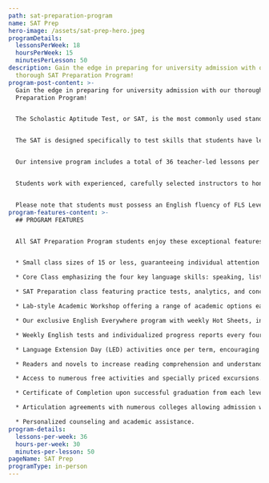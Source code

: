```yaml
---
path: sat-preparation-program
name: SAT Prep
hero-image: /assets/sat-prep-hero.jpeg
programDetails:
  lessonsPerWeek: 18
  hoursPerWeek: 15
  minutesPerLesson: 50
description: Gain the edge in preparing for university admission with our
  thorough SAT Preparation Program!
program-post-content: >-
  Gain the edge in preparing for university admission with our thorough SAT
  Preparation Program!


  The Scholastic Aptitude Test, or SAT, is the most commonly used standard exam in undergraduate admissions for American colleges and universities. Throughout the United States, high school juniors and seniors prepare extensively for the exam, making it critical for non-native speaking international students to get an edge in their SAT test preparation.


  The SAT is designed specifically to test skills that students have learned in the American high school system, putting students from other systems at a disadvantage. With our expertise in teaching international students, FLS is ideally suited to give you a solid foundation for SAT success!


  Our intensive program includes a total of 36 teacher-led lessons per week: 18 lessons of integrated study to improve all English skills; 12 lessons devoted to specific SAT strategies and skills and 6 lessons of Academic Workshops for additional language practice and skill development.


  Students work with experienced, carefully selected instructors to hone their ability in the SAT skills of Critical Reading, Writing and Mathematics. Practice exams allow instructors to analyze students’ abilities and familiarize students with the test format and strategies.


  Please note that students must possess an English fluency of FLS Level 13 or better to enter the SAT Program.
program-features-content: >-
  ## PROGRAM FEATURES


  All SAT Preparation Program students enjoy these exceptional features:


  * Small class sizes of 15 or less, guaranteeing individual attention from your teacher.

  * Core Class emphasizing the four key language skills: speaking, listening, reading and writing

  * SAT Preparation class featuring practice tests, analytics, and concentrated practice in mathematics, reading comprehension, critical reasoning, and writing.

  * Lab-style Academic Workshop offering a range of academic options each week, including Pronunciation Clinics, Conversation Clubs, Homework Labs, Computer Labs, and more.

  * Our exclusive English Everywhere program with weekly Hot Sheets, involving your host family, activity guides and FLS staff in your learning process.

  * Weekly English tests and individualized progress reports every four weeks.

  * Language Extension Day (LED) activities once per term, encouraging students to use English in new settings and contexts.

  * Readers and novels to increase reading comprehension and understanding of American culture.

  * Access to numerous free activities and specially priced excursions.

  * Certificate of Completion upon successful graduation from each level.

  * Articulation agreements with numerous colleges allowing admission without a TOEFL score based on completion of the designated FLS level.

  * Personalized counseling and academic assistance.
program-details:
  lessons-per-week: 36
  hours-per-week: 30
  minutes-per-lesson: 50
pageName: SAT Prep
programType: in-person
---
```

